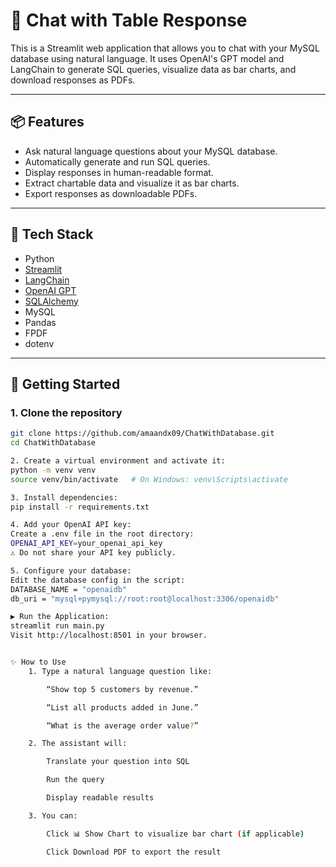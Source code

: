 # 💬 Chat with Table Response

This is a Streamlit web application that allows you to chat with your MySQL database using natural language. It uses OpenAI's GPT model and LangChain to generate SQL queries, visualize data as bar charts, and download responses as PDFs.

---

## 📦 Features

- Ask natural language questions about your MySQL database.
- Automatically generate and run SQL queries.
- Display responses in human-readable format.
- Extract chartable data and visualize it as bar charts.
- Export responses as downloadable PDFs.

---

## 🧰 Tech Stack

- Python
- [Streamlit](https://streamlit.io/)
- [LangChain](https://www.langchain.com/)
- [OpenAI GPT](https://platform.openai.com/)
- [SQLAlchemy](https://www.sqlalchemy.org/)
- MySQL
- Pandas
- FPDF
- dotenv

---

## 🚀 Getting Started

### 1. Clone the repository

```bash
git clone https://github.com/amaandx09/ChatWithDatabase.git
cd ChatWithDatabase

2. Create a virtual environment and activate it:
python -m venv venv
source venv/bin/activate   # On Windows: venv\Scripts\activate

3. Install dependencies:
pip install -r requirements.txt

4. Add your OpenAI API key:
Create a .env file in the root directory:
OPENAI_API_KEY=your_openai_api_key
⚠️ Do not share your API key publicly.

5. Configure your database:
Edit the database config in the script:
DATABASE_NAME = "openaidb"
db_uri = "mysql+pymysql://root:root@localhost:3306/openaidb"

▶️ Run the Application:
streamlit run main.py
Visit http://localhost:8501 in your browser.


✨ How to Use
    1. Type a natural language question like:

        “Show top 5 customers by revenue.”

        “List all products added in June.”

        “What is the average order value?”

    2. The assistant will:

        Translate your question into SQL

        Run the query

        Display readable results

    3. You can:

        Click 📊 Show Chart to visualize bar chart (if applicable)

        Click Download PDF to export the result
